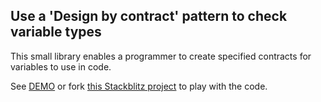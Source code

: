 ## Use a 'Design by contract' pattern to check variable types

This small library enables a programmer to create specified contracts for variables to use in code.

See [DEMO](https://kooiinc.github.io/es-contract-fiddler/Demo) or fork [this Stackblitz project](https://stackblitz.com/edit/js-nyqr5l?file=TypeContractFactory.js) to play with the code.

